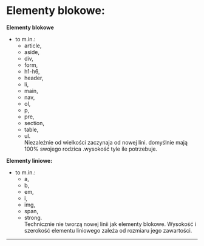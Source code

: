 # Elementy blokowe: #

**Elementy blokowe** 
* to m.in.: 
  * article,  
  * aside,
  * div,  
  * form,  
  * h1-h6,  
  * header,
  * li,  
  * main,  
  * nav,  
  * ol,  
  * p,
  * pre,  
  * section,  
  * table,  
  * ul.  
  Niezależnie od wielkości zaczynaja od nowej lini. domyślnie mają 100% swojego rodzica
  .wysokość tyle ile potrzebuje. 

**Elementy liniowe:**
* to m.in.:  
  * a,  
  * b,  
  * em,  
  * i,  
  * img,  
  * span,  
  * strong.  
  Technicznie nie tworzą nowej linii jak elementy blokowe.
 Wysokość i szerokość
elementu liniowego zależa od rozmiaru jego zawartości.
___________________________________________________________________________________
